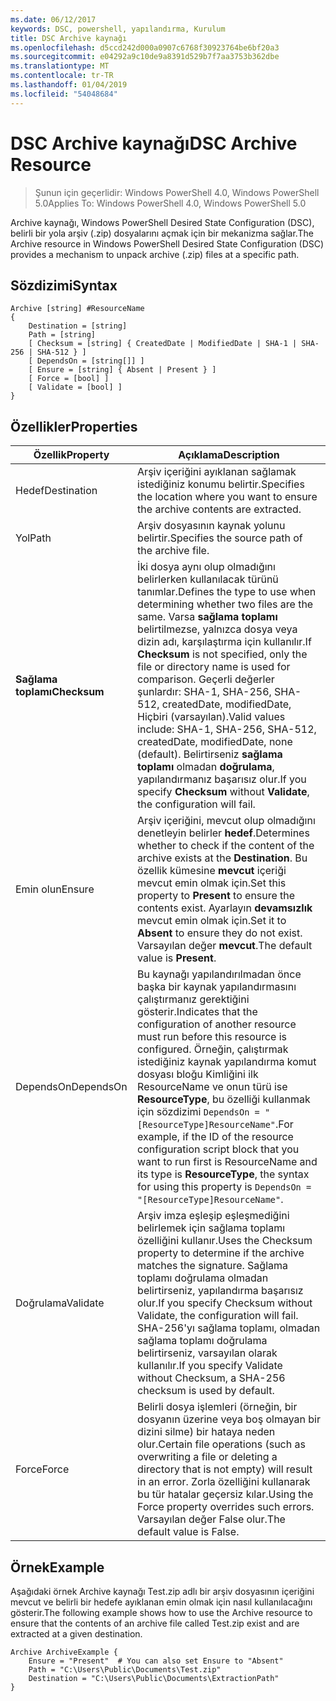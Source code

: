 ```yaml
---
ms.date: 06/12/2017
keywords: DSC, powershell, yapılandırma, Kurulum
title: DSC Archive kaynağı
ms.openlocfilehash: d5ccd242d000a0907c6768f30923764be6bf20a3
ms.sourcegitcommit: e04292a9c10de9a8391d529b7f7aa3753b362dbe
ms.translationtype: MT
ms.contentlocale: tr-TR
ms.lasthandoff: 01/04/2019
ms.locfileid: "54048684"
---
```

# <a name="dsc-archive-resource"></a><span data-ttu-id="5eb21-103">DSC Archive kaynağı</span><span class="sxs-lookup"><span data-stu-id="5eb21-103">DSC Archive Resource</span></span>

> <span data-ttu-id="5eb21-104">Şunun için geçerlidir: Windows PowerShell 4.0, Windows PowerShell 5.0</span><span class="sxs-lookup"><span data-stu-id="5eb21-104">Applies To: Windows PowerShell 4.0, Windows PowerShell 5.0</span></span>

<span data-ttu-id="5eb21-105">Archive kaynağı, Windows PowerShell Desired State Configuration (DSC), belirli bir yola arşiv (.zip) dosyalarını açmak için bir mekanizma sağlar.</span><span class="sxs-lookup"><span data-stu-id="5eb21-105">The Archive resource in Windows PowerShell Desired State Configuration (DSC) provides a mechanism to unpack archive (.zip) files at a specific path.</span></span>

## <a name="syntax"></a><span data-ttu-id="5eb21-106">Sözdizimi</span><span class="sxs-lookup"><span data-stu-id="5eb21-106">Syntax</span></span>
```MOF
Archive [string] #ResourceName
{
    Destination = [string]
    Path = [string]
    [ Checksum = [string] { CreatedDate | ModifiedDate | SHA-1 | SHA-256 | SHA-512 } ]
    [ DependsOn = [string[]] ]
    [ Ensure = [string] { Absent | Present } ]
    [ Force = [bool] ]
    [ Validate = [bool] ]
}
```

## <a name="properties"></a><span data-ttu-id="5eb21-107">Özellikler</span><span class="sxs-lookup"><span data-stu-id="5eb21-107">Properties</span></span>

|  <span data-ttu-id="5eb21-108">Özellik</span><span class="sxs-lookup"><span data-stu-id="5eb21-108">Property</span></span>  |  <span data-ttu-id="5eb21-109">Açıklama</span><span class="sxs-lookup"><span data-stu-id="5eb21-109">Description</span></span>   |
|---|---|
| <span data-ttu-id="5eb21-110">Hedef</span><span class="sxs-lookup"><span data-stu-id="5eb21-110">Destination</span></span>| <span data-ttu-id="5eb21-111">Arşiv içeriğini ayıklanan sağlamak istediğiniz konumu belirtir.</span><span class="sxs-lookup"><span data-stu-id="5eb21-111">Specifies the location where you want to ensure the archive contents are extracted.</span></span>|
| <span data-ttu-id="5eb21-112">Yol</span><span class="sxs-lookup"><span data-stu-id="5eb21-112">Path</span></span>| <span data-ttu-id="5eb21-113">Arşiv dosyasının kaynak yolunu belirtir.</span><span class="sxs-lookup"><span data-stu-id="5eb21-113">Specifies the source path of the archive file.</span></span>|
| <span data-ttu-id="5eb21-114">__Sağlama toplamı__</span><span class="sxs-lookup"><span data-stu-id="5eb21-114">__Checksum__</span></span>| <span data-ttu-id="5eb21-115">İki dosya aynı olup olmadığını belirlerken kullanılacak türünü tanımlar.</span><span class="sxs-lookup"><span data-stu-id="5eb21-115">Defines the type to use when determining whether two files are the same.</span></span> <span data-ttu-id="5eb21-116">Varsa __sağlama toplamı__ belirtilmezse, yalnızca dosya veya dizin adı, karşılaştırma için kullanılır.</span><span class="sxs-lookup"><span data-stu-id="5eb21-116">If __Checksum__ is not specified, only the file or directory name is used for comparison.</span></span> <span data-ttu-id="5eb21-117">Geçerli değerler şunlardır: SHA-1, SHA-256, SHA-512, createdDate, modifiedDate, Hiçbiri (varsayılan).</span><span class="sxs-lookup"><span data-stu-id="5eb21-117">Valid values include: SHA-1, SHA-256, SHA-512, createdDate, modifiedDate, none (default).</span></span> <span data-ttu-id="5eb21-118">Belirtirseniz __sağlama toplamı__ olmadan __doğrulama__, yapılandırmanız başarısız olur.</span><span class="sxs-lookup"><span data-stu-id="5eb21-118">If you specify __Checksum__ without __Validate__, the configuration will fail.</span></span>|
| <span data-ttu-id="5eb21-119">Emin olun</span><span class="sxs-lookup"><span data-stu-id="5eb21-119">Ensure</span></span>| <span data-ttu-id="5eb21-120">Arşiv içeriğini, mevcut olup olmadığını denetleyin belirler __hedef__.</span><span class="sxs-lookup"><span data-stu-id="5eb21-120">Determines whether to check if the content of the archive exists at the __Destination__.</span></span> <span data-ttu-id="5eb21-121">Bu özellik kümesine __mevcut__ içeriği mevcut emin olmak için.</span><span class="sxs-lookup"><span data-stu-id="5eb21-121">Set this property to __Present__ to ensure the contents exist.</span></span> <span data-ttu-id="5eb21-122">Ayarlayın __devamsızlık__ mevcut emin olmak için.</span><span class="sxs-lookup"><span data-stu-id="5eb21-122">Set it to __Absent__ to ensure they do not exist.</span></span> <span data-ttu-id="5eb21-123">Varsayılan değer __mevcut__.</span><span class="sxs-lookup"><span data-stu-id="5eb21-123">The default value is __Present__.</span></span>|
| <span data-ttu-id="5eb21-124">DependsOn</span><span class="sxs-lookup"><span data-stu-id="5eb21-124">DependsOn</span></span> | <span data-ttu-id="5eb21-125">Bu kaynağı yapılandırılmadan önce başka bir kaynak yapılandırmasını çalıştırmanız gerektiğini gösterir.</span><span class="sxs-lookup"><span data-stu-id="5eb21-125">Indicates that the configuration of another resource must run before this resource is configured.</span></span> <span data-ttu-id="5eb21-126">Örneğin, çalıştırmak istediğiniz kaynak yapılandırma komut dosyası bloğu Kimliğini ilk ResourceName ve onun türü ise __ResourceType__, bu özelliği kullanmak için sözdizimi `DependsOn = "[ResourceType]ResourceName"`.</span><span class="sxs-lookup"><span data-stu-id="5eb21-126">For example, if the ID of the resource configuration script block that you want to run first is ResourceName and its type is __ResourceType__, the syntax for using this property is `DependsOn = "[ResourceType]ResourceName"`.</span></span>|
| <span data-ttu-id="5eb21-127">Doğrulama</span><span class="sxs-lookup"><span data-stu-id="5eb21-127">Validate</span></span>| <span data-ttu-id="5eb21-128">Arşiv imza eşleşip eşleşmediğini belirlemek için sağlama toplamı özelliğini kullanır.</span><span class="sxs-lookup"><span data-stu-id="5eb21-128">Uses the Checksum property to determine if the archive matches the signature.</span></span> <span data-ttu-id="5eb21-129">Sağlama toplamı doğrulama olmadan belirtirseniz, yapılandırma başarısız olur.</span><span class="sxs-lookup"><span data-stu-id="5eb21-129">If you specify Checksum without Validate, the configuration will fail.</span></span> <span data-ttu-id="5eb21-130">SHA-256'yı sağlama toplamı, olmadan sağlama toplamı doğrulama belirtirseniz, varsayılan olarak kullanılır.</span><span class="sxs-lookup"><span data-stu-id="5eb21-130">If you specify Validate without Checksum, a SHA-256 checksum is used by default.</span></span>|
| <span data-ttu-id="5eb21-131">Force</span><span class="sxs-lookup"><span data-stu-id="5eb21-131">Force</span></span>| <span data-ttu-id="5eb21-132">Belirli dosya işlemleri (örneğin, bir dosyanın üzerine veya boş olmayan bir dizini silme) bir hataya neden olur.</span><span class="sxs-lookup"><span data-stu-id="5eb21-132">Certain file operations (such as overwriting a file or deleting a directory that is not empty) will result in an error.</span></span> <span data-ttu-id="5eb21-133">Zorla özelliğini kullanarak bu tür hatalar geçersiz kılar.</span><span class="sxs-lookup"><span data-stu-id="5eb21-133">Using the Force property overrides such errors.</span></span> <span data-ttu-id="5eb21-134">Varsayılan değer False olur.</span><span class="sxs-lookup"><span data-stu-id="5eb21-134">The default value is False.</span></span>|

## <a name="example"></a><span data-ttu-id="5eb21-135">Örnek</span><span class="sxs-lookup"><span data-stu-id="5eb21-135">Example</span></span>

<span data-ttu-id="5eb21-136">Aşağıdaki örnek Archive kaynağı Test.zip adlı bir arşiv dosyasının içeriğini mevcut ve belirli bir hedefe ayıklanan emin olmak için nasıl kullanılacağını gösterir.</span><span class="sxs-lookup"><span data-stu-id="5eb21-136">The following example shows how to use the Archive resource to ensure that the contents of an archive file called Test.zip exist and are extracted at a given destination.</span></span>

```
Archive ArchiveExample {
    Ensure = "Present"  # You can also set Ensure to "Absent"
    Path = "C:\Users\Public\Documents\Test.zip"
    Destination = "C:\Users\Public\Documents\ExtractionPath"
}
```